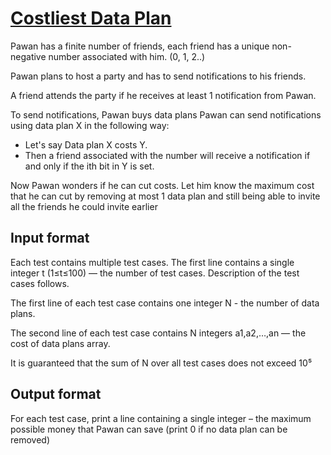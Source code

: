 # [Costliest Data Plan][link]

Pawan has a finite number of friends, each friend has a unique non-negative number associated with him. (0, 1, 2..)

Pawan plans to host a party and has to send notifications to his friends.

A friend attends the party if he receives at least 1 notification from Pawan.

To send notifications, Pawan buys data plans Pawan can send notifications using data plan X in the following way:

- Let's say Data plan X costs Y.
- Then a friend associated with the number will receive a notification if and only if the ith bit in Y is set.

Now Pawan wonders if he can cut costs. Let him know the maximum cost that he can cut by removing at most 1 data plan and still being able to invite all the friends he could invite earlier

## Input format

Each test contains multiple test cases. The first line contains a single integer t (1≤t≤100) — the number of test cases. Description of the test cases follows.

The first line of each test case contains one integer N - the number of data plans.

The second line of each test case contains N integers a1,a2,…,an — the cost of data plans array.

It is guaranteed that the sum of N over all test cases does not exceed 10⁵

## Output format

For each test case, print a line containing a single integer – the maximum possible money that Pawan can save (print 0 if no data plan can be removed)

[link]: https://www.hackerearth.com/practice/basic-programming/bit-manipulation/basics-of-bit-manipulation/practice-problems/algorithm/costliest-data-plan-422373b5/
